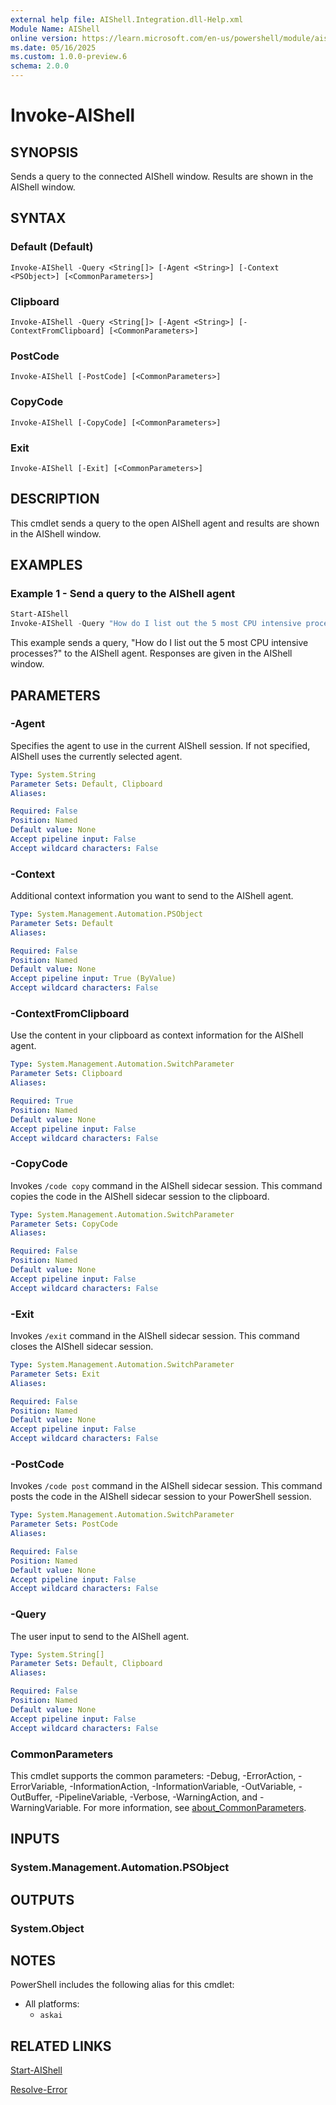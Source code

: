 ```yaml
---
external help file: AIShell.Integration.dll-Help.xml
Module Name: AIShell
online version: https://learn.microsoft.com/en-us/powershell/module/aishell/invoke-aishell?view=ps-modules&wt.mc_id=ps-gethelp
ms.date: 05/16/2025
ms.custom: 1.0.0-preview.6
schema: 2.0.0
---
```


# Invoke-AIShell

## SYNOPSIS
Sends a query to the connected AIShell window. Results are shown in the AIShell window.

## SYNTAX

### Default (Default)

```
Invoke-AIShell -Query <String[]> [-Agent <String>] [-Context <PSObject>] [<CommonParameters>]
```

### Clipboard

```
Invoke-AIShell -Query <String[]> [-Agent <String>] [-ContextFromClipboard] [<CommonParameters>]
```

### PostCode

```
Invoke-AIShell [-PostCode] [<CommonParameters>]
```

### CopyCode

```
Invoke-AIShell [-CopyCode] [<CommonParameters>]
```

### Exit

```
Invoke-AIShell [-Exit] [<CommonParameters>]
```

## DESCRIPTION

This cmdlet sends a query to the open AIShell agent and results are shown in the AIShell window.

## EXAMPLES

### Example 1 - Send a query to the AIShell agent

```powershell
Start-AIShell
Invoke-AIShell -Query "How do I list out the 5 most CPU intensive processes?"
```

This example sends a query, "How do I list out the 5 most CPU intensive processes?" to the AIShell
agent. Responses are given in the AIShell window.

## PARAMETERS

### -Agent

Specifies the agent to use in the current AIShell session. If not specified, AIShell uses the
currently selected agent.

```yaml
Type: System.String
Parameter Sets: Default, Clipboard
Aliases:

Required: False
Position: Named
Default value: None
Accept pipeline input: False
Accept wildcard characters: False
```

### -Context

Additional context information you want to send to the AIShell agent.

```yaml
Type: System.Management.Automation.PSObject
Parameter Sets: Default
Aliases:

Required: False
Position: Named
Default value: None
Accept pipeline input: True (ByValue)
Accept wildcard characters: False
```

### -ContextFromClipboard

Use the content in your clipboard as context information for the AIShell agent.

```yaml
Type: System.Management.Automation.SwitchParameter
Parameter Sets: Clipboard
Aliases:

Required: True
Position: Named
Default value: None
Accept pipeline input: False
Accept wildcard characters: False
```

### -CopyCode

Invokes `/code copy` command in the AIShell sidecar session. This command copies the code in the
AIShell sidecar session to the clipboard.

```yaml
Type: System.Management.Automation.SwitchParameter
Parameter Sets: CopyCode
Aliases:

Required: False
Position: Named
Default value: None
Accept pipeline input: False
Accept wildcard characters: False
```

### -Exit

Invokes `/exit` command in the AIShell sidecar session. This command closes the AIShell
sidecar session.

```yaml
Type: System.Management.Automation.SwitchParameter
Parameter Sets: Exit
Aliases:

Required: False
Position: Named
Default value: None
Accept pipeline input: False
Accept wildcard characters: False
```

### -PostCode

Invokes `/code post` command in the AIShell sidecar session. This command posts the code in the
AIShell sidecar session to your PowerShell session.

```yaml
Type: System.Management.Automation.SwitchParameter
Parameter Sets: PostCode
Aliases:

Required: False
Position: Named
Default value: None
Accept pipeline input: False
Accept wildcard characters: False
```

### -Query

The user input to send to the AIShell agent.

```yaml
Type: System.String[]
Parameter Sets: Default, Clipboard
Aliases:

Required: False
Position: Named
Default value: None
Accept pipeline input: False
Accept wildcard characters: False
```

### CommonParameters

This cmdlet supports the common parameters: -Debug, -ErrorAction, -ErrorVariable,
-InformationAction, -InformationVariable, -OutVariable, -OutBuffer, -PipelineVariable, -Verbose,
-WarningAction, and -WarningVariable. For more information, see
[about_CommonParameters](http://go.microsoft.com/fwlink/?LinkID=113216).

## INPUTS

### System.Management.Automation.PSObject

## OUTPUTS

### System.Object

## NOTES

PowerShell includes the following alias for this cmdlet:

- All platforms:
  - `askai`

## RELATED LINKS

[Start-AIShell](Start-AIShell.md)

[Resolve-Error](Resolve-Error.md)
